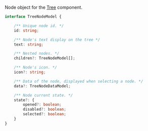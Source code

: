 Node object for the [Tree](http://localhost:6060/#typescript-7) component.

```typescript
interface TreeNodeModel {

    /** Unique node id. */
    id: string;

    /** Node's text display on the tree */
    text: string;

    /** Nested nodes. */
    children?: TreeNodeModel[];

    /** Node's icon. */
    icon?: string;

    /** Data of the node, displayed when selecting a node. */
    data?: TreeNodeDataModel;

    /** Node current state. */
    state?: {
        opened?: boolean;
        disabled?: boolean;
        selected?: boolean;
    }
}
```